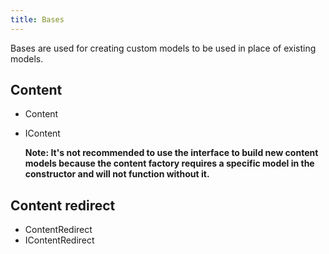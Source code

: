 ```yaml
---
title: Bases
---
```


Bases are used for creating custom models to be used in place of existing models.

## Content
* Content
* IContent
  
  **Note: It's not recommended to use the interface to build new content models because the content factory requires a specific model in the constructor and will not function without it.**

## Content redirect

* ContentRedirect
* IContentRedirect
